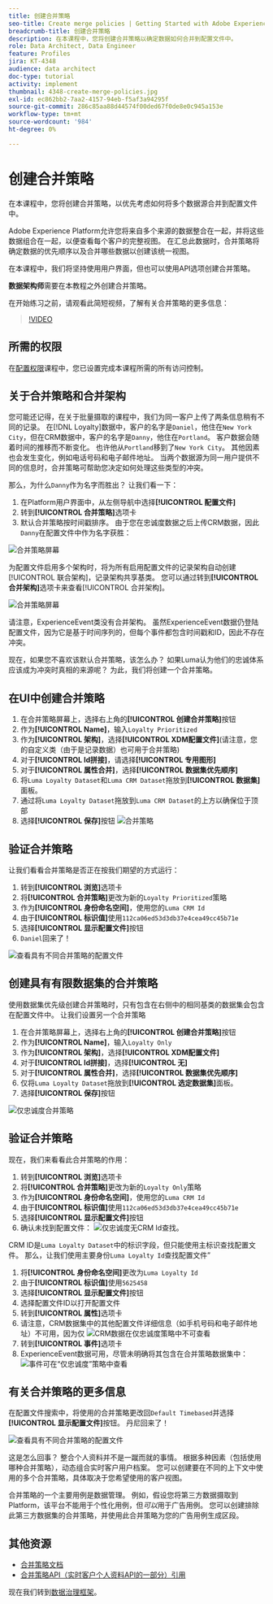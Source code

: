 ```yaml
---
title: 创建合并策略
seo-title: Create merge policies | Getting Started with Adobe Experience Platform for Data Architects and Data Engineers
breadcrumb-title: 创建合并策略
description: 在本课程中，您将创建合并策略以确定数据如何合并到配置文件中。
role: Data Architect, Data Engineer
feature: Profiles
jira: KT-4348
audience: data architect
doc-type: tutorial
activity: implement
thumbnail: 4348-create-merge-policies.jpg
exl-id: ec862bb2-7aa2-4157-94eb-f5af3a94295f
source-git-commit: 286c85aa88d44574f00ded67f0de8e0c945a153e
workflow-type: tm+mt
source-wordcount: '984'
ht-degree: 0%

---
```


# 创建合并策略

<!--20 min-->

在本课程中，您将创建合并策略，以优先考虑如何将多个数据源合并到配置文件中。

Adobe Experience Platform允许您将来自多个来源的数据整合在一起，并将这些数据组合在一起，以便查看每个客户的完整视图。 在汇总此数据时，合并策略将确定数据的优先顺序以及合并哪些数据以创建该统一视图。

在本课程中，我们将坚持使用用户界面，但也可以使用API选项创建合并策略。

**数据架构师**&#x200B;需要在本教程之外创建合并策略。

在开始练习之前，请观看此简短视频，了解有关合并策略的更多信息：
>[!VIDEO](https://video.tv.adobe.com/v/330433?learn=on&enablevpops)

## 所需的权限

在[配置权限](configure-permissions.md)课程中，您已设置完成本课程所需的所有访问控制。

<!--* Permission items **[!UICONTROL Profile Management]** > **[!UICONTROL View Merge Policies]** and **[!UICONTROL Manage Merge Policies]**
* Permission item **[!UICONTROL Profile Management]** > **[!UICONTROL View Profiles]** and **[!UICONTROL Manage Profiles]**
* Permission item **[!UICONTROL Sandboxes]** > `Luma Tutorial`
* User-role access to the `Luma Tutorial Platform` product profile
-->

## 关于合并策略和合并架构

您可能还记得，在关于批量摄取的课程中，我们为同一客户上传了两条信息稍有不同的记录。 在[!DNL Loyalty]数据中，客户的名字是`Daniel`，他住在`New York City`，但在CRM数据中，客户的名字是`Danny`，他住在`Portland`。 客户数据会随着时间的推移而不断变化。 也许他从`Portland`移到了`New York City`。 其他因素也会发生变化，例如电话号码和电子邮件地址。 当两个数据源为同一用户提供不同的信息时，合并策略可帮助您决定如何处理这些类型的冲突。

那么，为什么`Danny`作为名字而胜出？ 让我们看一下：

1. 在Platform用户界面中，从左侧导航中选择&#x200B;**[!UICONTROL 配置文件]**
1. 转到&#x200B;**[!UICONTROL 合并策略]**&#x200B;选项卡
1. 默认合并策略按时间戳排序。 由于您在忠诚度数据之后上传CRM数据，因此`Danny`在配置文件中作为名字获胜：

![合并策略屏幕](assets/mergepolicies-default.png)

为配置文件启用多个架构时，将为所有启用配置文件的记录架构自动创建[!UICONTROL 联合架构]，记录架构共享基类。 您可以通过转到&#x200B;**[!UICONTROL 合并架构]**&#x200B;选项卡来查看[!UICONTROL 合并架构]。

![合并策略屏幕](assets/mergepolicies-unionSchema.png)

请注意，ExperienceEvent类没有合并架构。 虽然ExperienceEvent数据仍登陆配置文件，因为它是基于时间序列的，但每个事件都包含时间戳和ID，因此不存在冲突。

现在，如果您不喜欢该默认合并策略，该怎么办？ 如果Luma认为他们的忠诚体系应该成为冲突时真相的来源呢？ 为此，我们将创建一个合并策略。

## 在UI中创建合并策略

1. 在合并策略屏幕上，选择右上角的&#x200B;**[!UICONTROL 创建合并策略]**&#x200B;按钮
1. 作为&#x200B;**[!UICONTROL Name]**，输入`Loyalty Prioritized`
1. 作为&#x200B;**[!UICONTROL 架构]**，选择&#x200B;**[!UICONTROL XDM配置文件]**(请注意，您的自定义类（由于是记录数据）也可用于合并策略)
1. 对于&#x200B;**[!UICONTROL Id拼接]**，请选择&#x200B;**[!UICONTROL 专用图形]**
1. 对于&#x200B;**[!UICONTROL 属性合并]**，选择&#x200B;**[!UICONTROL 数据集优先顺序]**
1. 将`Luma Loyalty Dataset`和`Luma CRM Dataset`拖放到&#x200B;**[!UICONTROL 数据集]**&#x200B;面板。
1. 通过将`Luma Loyalty Dataset`拖放到`Luma CRM Dataset`的上方以确保位于顶部
1. 选择&#x200B;**[!UICONTROL 保存]**&#x200B;按钮
   <!--do i need to explain Private Graph? Is that GA?-->
   ![合并策略](assets/mergepolicies-newPolicy.png)

## 验证合并策略

让我们看看合并策略是否正在按我们期望的方式运行：

1. 转到&#x200B;**[!UICONTROL 浏览]**&#x200B;选项卡
1. 将&#x200B;**[!UICONTROL 合并策略]**&#x200B;更改为新的`Loyalty Prioritized`策略
1. 作为&#x200B;**[!UICONTROL 身份命名空间]**，使用您的`Luma CRM Id`
1. 由于&#x200B;**[!UICONTROL 标识值]**&#x200B;使用`112ca06ed53d3db37e4cea49cc45b71e`
1. 选择&#x200B;**[!UICONTROL 显示配置文件]**&#x200B;按钮
1. `Daniel`回来了！

![查看具有不同合并策略的配置文件](assets/mergepolicies-lookupProfileWithMergePolicy.png)

## 创建具有有限数据集的合并策略

使用数据集优先级创建合并策略时，只有包含在右侧中的相同基类的数据集会包含在配置文件中。 让我们设置另一个合并策略

1. 在合并策略屏幕上，选择右上角的&#x200B;**[!UICONTROL 创建合并策略]**&#x200B;按钮
1. 作为&#x200B;**[!UICONTROL Name]**，输入`Loyalty Only`
1. 作为&#x200B;**[!UICONTROL 架构]**，选择&#x200B;**[!UICONTROL XDM配置文件]**
1. 对于&#x200B;**[!UICONTROL Id拼接]**，选择&#x200B;**[!UICONTROL 无]**
1. 对于&#x200B;**[!UICONTROL 属性合并]**，选择&#x200B;**[!UICONTROL 数据集优先顺序]**
1. 仅将`Luma Loyalty Dataset`拖放到&#x200B;**[!UICONTROL 选定数据集]**&#x200B;面板。
1. 选择&#x200B;**[!UICONTROL 保存]**&#x200B;按钮

![仅忠诚度合并策略](assets/mergepolicies-loyaltyOnly.png)

## 验证合并策略

现在，我们来看看此合并策略的作用：

1. 转到&#x200B;**[!UICONTROL 浏览]**&#x200B;选项卡
1. 将&#x200B;**[!UICONTROL 合并策略]**&#x200B;更改为新的`Loyalty Only`策略
1. 作为&#x200B;**[!UICONTROL 身份命名空间]**，使用您的`Luma CRM Id`
1. 由于&#x200B;**[!UICONTROL 标识值]**&#x200B;使用`112ca06ed53d3db37e4cea49cc45b71e`
1. 选择&#x200B;**[!UICONTROL 显示配置文件]**&#x200B;按钮
1. 确认未找到配置文件：
   ![仅忠诚度无CRM Id查找。](assets/mergepolicies-loyaltyOnly-noCrmLookup.png)

CRM ID是`Luma Loyalty Dataset`中的标识字段，但只能使用主标识查找配置文件。 那么，让我们使用主要身份`Luma Loyalty Id`查找配置文件”

1. 将&#x200B;**[!UICONTROL 身份命名空间]**&#x200B;更改为`Luma Loyalty Id`
1. 由于&#x200B;**[!UICONTROL 标识值]**&#x200B;使用`5625458`
1. 选择&#x200B;**[!UICONTROL 显示配置文件]**&#x200B;按钮
1. 选择配置文件ID以打开配置文件
1. 转到&#x200B;**[!UICONTROL 属性]**&#x200B;选项卡
1. 请注意，CRM数据集中的其他配置文件详细信息（如手机号码和电子邮件地址）不可用，因为仅
   ![CRM数据在仅忠诚度策略中不可查看](assets/mergepolicies-loyaltyOnly-attributes.png)
1. 转到&#x200B;**[!UICONTROL 事件]**&#x200B;选项卡
1. ExperienceEvent数据可用，尽管未明确将其包含在合并策略数据集中：
   ![事件可在“仅忠诚度”策略中查看](assets/mergepolicies-loyaltyOnly-events.png)

## 有关合并策略的更多信息

在配置文件搜索中，将使用的合并策略更改回`Default Timebased`并选择&#x200B;**[!UICONTROL 显示配置文件]**&#x200B;按钮。 丹尼回来了！

![查看具有不同合并策略的配置文件](assets/mergepolicies-backToDanny.png)

这是怎么回事？ 整合个人资料并不是一蹴而就的事情。 根据多种因素（包括使用哪种合并策略），动态组合实时客户用户档案。 您可以创建要在不同的上下文中使用的多个合并策略，具体取决于您希望使用的客户视图。

合并策略的一个主要用例是数据管理。 例如，假设您将第三方数据摄取到Platform，该平台不能用于个性化用例，但&#x200B;_可以_&#x200B;用于广告用例。 您可以创建排除此第三方数据集的合并策略，并使用此合并策略为您的广告用例生成区段。

## 其他资源

* [合并策略文档](https://experienceleague.adobe.com/docs/experience-platform/profile/merge-policies/overview.html)
* [合并策略API（实时客户个人资料API的一部分）引用](https://www.adobe.io/experience-platform-apis/references/profile/#tag/Merge-policies)

现在我们转到[数据治理框架](apply-data-governance-framework.md)。
